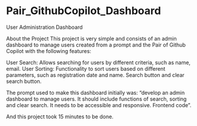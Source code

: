 # Pair_GithubCopilot_Dashboard
User Administration Dashboard

About the Project
This project is very simple and consists of an admin dashboard to manage users created from a prompt and the Pair of Github Copilot with the following features:

User Search: Allows searching for users by different criteria, such as name, email. 
User Sorting: Functionality to sort users based on different parameters, such as registration date and name.
Search button and clear search button. 

The prompt used to make this dashboard initially was: “develop an admin dashboard to manage users. It should include functions of search, sorting and clear search. It needs to be accessible and responsive. Frontend code”.

And this project took 15 minutes to be done.
